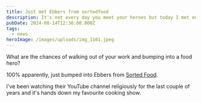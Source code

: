 ```yaml
---
title: Just met Ebbers from sortedfood
description: It's not every day you meet your heroes but today I met one of mine.
pubDate: 2024-08-14T12:30:00.000Z
tags:
  - news
heroImage: /images/uploads/img_1101.jpeg
---
```

What are the chances of walking out of your work and bumping into a food hero?

100% apparently, just bumped into Ebbers from [Sorted Food](http://sortedfood.com).

I've been watching their YouTube channel religiously for the last couple of years and it's hands down my favourite cooking show.
